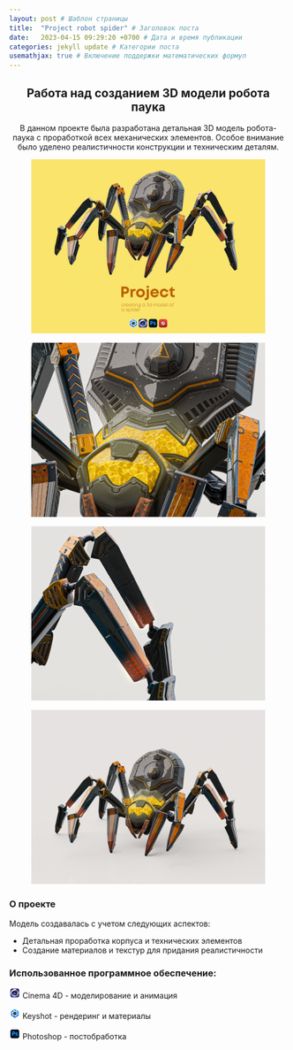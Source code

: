 ```yaml
---
layout: post # Шаблон страницы
title:  "Project robot spider" # Заголовок поста
date:   2023-04-15 09:29:20 +0700 # Дата и время публикации
categories: jekyll update # Категории поста
usemathjax: true # Включение поддержки математических формул
---
```



<div style="text-align: center;">
<h2>Работа над созданием 3D модели робота паука</h2>

<p>В данном проекте была разработана детальная 3D модель робота-паука с проработкой всех механических элементов. 
Особое внимание было уделено реалистичности конструкции и техническим деталям.</p>
</div>
<figure>
<img src="/assets\img\robot_spider/1.jpg" alt="Титульная картинка" class="zoomable" onclick="openModal(this)">
</figure>
<figure>
<img src="/assets\img\robot_spider/2.jpg" alt="Титульная картинка" class="zoomable" onclick="openModal(this)">
</figure>
<figure>
<img src="/assets\img\robot_spider/3.jpg" alt="Титульная картинка" class="zoomable" onclick="openModal(this)">
</figure>
<figure>
<img src="/assets\img\robot_spider/4.jpg" alt="Титульная картинка" class="zoomable" onclick="openModal(this)">
</figure>

<!-- Модальное окно для увеличенного изображения -->
<div id="imageModal" class="modal">
  <span class="close" onclick="closeModal()">&times;</span>
  <img class="modal-content" id="modalImage">
</div>
<script>
document.addEventListener('keydown', function(event) {
  if (event.key === "Escape") {
    closeModal();
  }
});
</script>
<style>
.modal {
  display: none;
  position: fixed;
  z-index: 999;
  padding-top: 50px;
  left: 0;
  top: 0;
  width: 100%;
  height: 100%;
  background-color: rgba(0,0,0,0.9);
  cursor: pointer;
}

.modal-content {
  margin: auto;
  display: block;
  max-width: 90%;
  max-height: 90vh;
}

.close {
  position: fixed;
  left: 50%;
  transform: translateX(-50%);
  bottom: 20px;
  color: #f1f1f1;
  font-size: 40px;
  font-weight: bold;
  cursor: pointer;
}

@media screen and (min-width: 768px) {
  .close {
    position: absolute;
    left: auto;
    right: 35px;
    top: 15px;
    bottom: auto;
    transform: none;
  }
}

.zoomable {
  cursor: pointer;
}
</style>

<script>
function openModal(img) {
  var modal = document.getElementById("imageModal");
  var modalImg = document.getElementById("modalImage");
  modal.style.display = "block";
  modalImg.src = img.src;
  
  modal.onclick = function(e) {
    if (e.target === modal || e.target === modalImg) {
      closeModal();
    }
  }
}

function closeModal() {
  document.getElementById("imageModal").style.display = "none";
}
</script>

<div class="project-description">
<h3>О проекте</h3>
<p>Модель создавалась с учетом следующих аспектов:</p>
<ul>
    <li>Детальная проработка корпуса и технических элементов</li>
    <li>Создание материалов и текстур для придания реалистичности</li>
</ul>

<h3>Использованное программное обеспечение:</h3>
<div class="software-list">
    <p><img src="/assets/img/icon/cinema4d.png" alt="cinema4d icon" style="width:20px;"> Cinema 4D - моделирование и анимация</p>
    <p><img src="/assets/img/icon/keyshot.png" alt="keyshot icon" style="width:20px;"> Keyshot - рендеринг и материалы</p>
    <p><img src="/assets/img/icon/photoshop.png" alt="photoshop icon" style="width:20px;"> Photoshop - постобработка</p>
</div>
</div>
